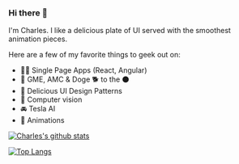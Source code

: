 ### Hi there 👋

<!--
**charlesanim499/charlesanim499** is a ✨ _special_ ✨ repository because its `README.md` (this file) appears on your GitHub profile.
-->

I'm Charles. I like a delicious plate of UI served with the smoothest animation pieces.

Here are a few of my favorite things to geek out on:
- 🧑‍💻 Single Page Apps (React, Angular)
- 🚀 GME, AMC & Doge 🐕 to the 🌑
- 💽 Delicious UI Design Patterns
- 🤖 Computer vision
- 🚘 Tesla AI
- 🎊 Animations

[![Charles's github stats](https://stats-xi-henna.vercel.app/api?username=charlesanim499&theme=onedark&count_private=true&show_icons=true)](https://github.com/charlesanim499/stats)

[![Top Langs](https://stats-xi-henna.vercel.app/api/top-langs/?username=charlesanim499&layout=compact)](https://github.com/charlesanim499/stats)

